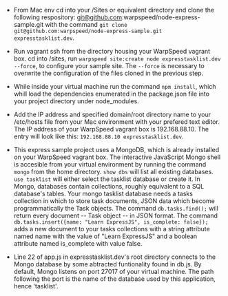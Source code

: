 - From Mac env cd into your /Sites or equivalent directory and clone the following respository: git@github.com:warpspeed/node-express-sample.git with the command `git clone git@github.com:warpspeed/node-express-sample.git expresstasklist.dev`.

- Run vagrant ssh from the directory housing your WarpSpeed vagrant box. cd into /sites, run `warpspeed site:create node expresstasklist.dev --force`, to configure your sample site. The `--force` is necessary to overwrite the configuration of the files cloned in the previous step.

- While inside your virtual machine run the command `npm install`, which whill load the dependencies enumerated in the package.json file into your project directory under node_modules.

- Add the IP address and specified domain/root directory name to your /etc/hosts file from your Mac environment with your prefered text editor. The IP address of your WarpSpeed vagrant box is 192.168.88.10. The entry will look like this: `192.168.88.10 expresstasklist.dev`.

- This express sample project uses a MongoDB, which is already installed on your WarpSpeed vagrant box. The interactive JavaScript Mongo shell is accesible from your virtual environment by running the command `mongo` from the home directory. `show dbs` will list all existing databases. `use tasklist` will either select the tasklist database or create it. In Mongo, databases contain collections, roughly equivalent to a SQL database's tables. Your mongo tasklist database needs a tasks collection in which to store task documents, JSON data which become programmatically the Task objects. The command `db.tasks.find();` will return every document -- Task object -- in JSON format. The command `db.tasks.insert({name: "Learn ExpressJS", is_complete: false});` adds a new document to your tasks collections with a string attribute named name with the value of "Learn ExpressJS" and a boolean attribute named is_complete with value false.

- Line 22 of app.js in expresstasklist.dev's root directory connects to the Mongo database by some abtracted funtionality found in db.js. By default, Mongo listens on port 27017 of your virtual machine. The path following the port is the name of the database used by this application, hence 'tasklist'.